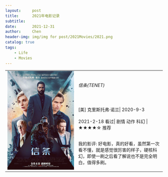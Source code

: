 ```yaml
---
layout:     post
title:      2021年电影记录 
subtitle:   
date:       2021-12-31
author:     Chen
header-img: img/img for post/2021Movies/2021.png
catalog: true
tags:
    - Life
    - Movies
---
```




<table border="0">
<tr>
<td rowspan="4" width="45%"><img src="/img/img for post/2021Movies/信条.webp"></td>
<td><h6>信条(TENET)</h6></td>
</tr>
<tr>
<td>[美] 克里斯托弗·诺兰| 2020-9-3</td>
</tr>
<tr>
<td>2021-2-18 看过|  剧情 动作  科幻 | ★★★★☆ 推荐</td>
</tr>
<tr>
<td>我的影评: 好电影，真的好看，虽然第一次看不懂，就是感觉很厉害的样子，硬核科幻，即使一刷之后看了解说也不是完全明白，值得多刷。</td>
</tr>
</table>











